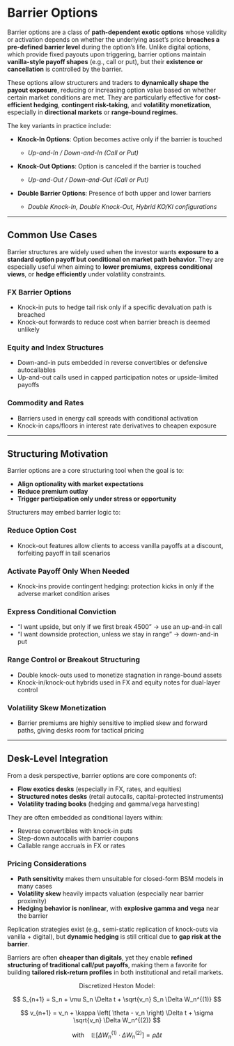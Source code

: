 # Barrier Options

Barrier options are a class of **path-dependent exotic options** whose validity or activation depends on whether the underlying asset’s price **breaches a pre-defined barrier level** during the option’s life. Unlike digital options, which provide fixed payouts upon triggering, barrier options maintain **vanilla-style payoff shapes** (e.g., call or put), but their **existence or cancellation** is controlled by the barrier.

These options allow structurers and traders to **dynamically shape the payout exposure**, reducing or increasing option value based on whether certain market conditions are met. They are particularly effective for **cost-efficient hedging**, **contingent risk-taking**, and **volatility monetization**, especially in **directional markets** or **range-bound regimes**.

The key variants in practice include:

- **Knock-In Options**: Option becomes active only if the barrier is touched  
  - *Up-and-In / Down-and-In (Call or Put)*

- **Knock-Out Options**: Option is canceled if the barrier is touched  
  - *Up-and-Out / Down-and-Out (Call or Put)*

- **Double Barrier Options**: Presence of both upper and lower barriers  
  - *Double Knock-In, Double Knock-Out, Hybrid KO/KI configurations*

---

## Common Use Cases

Barrier structures are widely used when the investor wants **exposure to a standard option payoff but conditional on market path behavior**. They are especially useful when aiming to **lower premiums**, **express conditional views**, or **hedge efficiently** under volatility constraints.

### FX Barrier Options
- Knock-in puts to hedge tail risk only if a specific devaluation path is breached  
- Knock-out forwards to reduce cost when barrier breach is deemed unlikely  

### Equity and Index Structures
- Down-and-in puts embedded in reverse convertibles or defensive autocallables  
- Up-and-out calls used in capped participation notes or upside-limited payoffs  

### Commodity and Rates
- Barriers used in energy call spreads with conditional activation  
- Knock-in caps/floors in interest rate derivatives to cheapen exposure  

---

## Structuring Motivation

Barrier options are a core structuring tool when the goal is to:
- **Align optionality with market expectations**
- **Reduce premium outlay**
- **Trigger participation only under stress or opportunity**

Structurers may embed barrier logic to:

### Reduce Option Cost
- Knock-out features allow clients to access vanilla payoffs at a discount, forfeiting payoff in tail scenarios

### Activate Payoff Only When Needed
- Knock-ins provide contingent hedging: protection kicks in only if the adverse market condition arises

### Express Conditional Conviction
- “I want upside, but only if we first break 4500” → use an up-and-in call  
- “I want downside protection, unless we stay in range” → down-and-in put

### Range Control or Breakout Structuring
- Double knock-outs used to monetize stagnation in range-bound assets  
- Knock-in/knock-out hybrids used in FX and equity notes for dual-layer control

### Volatility Skew Monetization
- Barrier premiums are highly sensitive to implied skew and forward paths, giving desks room for tactical pricing

---

## Desk-Level Integration

From a desk perspective, barrier options are core components of:
- **Flow exotics desks** (especially in FX, rates, and equities)  
- **Structured notes desks** (retail autocalls, capital-protected instruments)  
- **Volatility trading books** (hedging and gamma/vega harvesting)  

They are often embedded as conditional layers within:
- Reverse convertibles with knock-in puts  
- Step-down autocalls with barrier coupons  
- Callable range accruals in FX or rates  

### Pricing Considerations

- **Path sensitivity** makes them unsuitable for closed-form BSM models in many cases  
- **Volatility skew** heavily impacts valuation (especially near barrier proximity)  
- **Hedging behavior is nonlinear**, with **explosive gamma and vega** near the barrier  

Replication strategies exist (e.g., semi-static replication of knock-outs via vanilla + digital), but **dynamic hedging** is still critical due to **gap risk at the barrier**.

Barriers are often **cheaper than digitals**, yet they enable **refined structuring of traditional call/put payoffs**, making them a favorite for building **tailored risk-return profiles** in both institutional and retail markets.




$$
\text{Discretized Heston Model:}
$$

$$
S_{n+1} = S_n + \mu S_n \Delta t + \sqrt{v_n} S_n \Delta W_n^{(1)}
$$

$$
v_{n+1} = v_n + \kappa \left( \theta - v_n \right) \Delta t + \sigma \sqrt{v_n} \Delta W_n^{(2)}
$$

$$
\text{with} \quad \mathbb{E}\left[\Delta W_n^{(1)} \cdot \Delta W_n^{(2)}\right] = \rho \Delta t
$$
